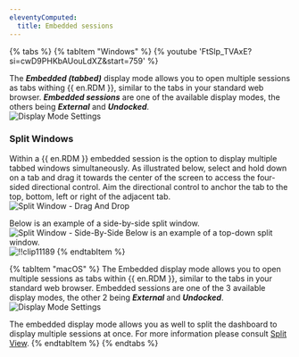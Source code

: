 ```yaml
---
eleventyComputed:
  title: Embedded sessions
---
```

{% tabs %}
{% tabItem "Windows" %}
{% youtube 'FtSlp_TVAxE?si=cwD9PHKbAUouLdXZ&amp;start=759' %}  

The ***Embedded (tabbed)*** display mode allows you to open multiple sessions as tabs withing {{ en.RDM }}, similar to the tabs in your standard web browser. ***Embedded sessions*** are one of the available display modes, the others being ***External*** and ***Undocked***.  
![Display Mode Settings](https://webdevolutions.azureedge.net/docs/en/rdm/windows/clip11186.png) 

### Split Windows 

Within a {{ en.RDM }} embedded session is the option to display multiple tabbed windows simultaneously. As illustrated below, select and hold down on a tab and drag it towards the center of the screen to access the four-sided directional control. Aim the directional control to anchor the tab to the top, bottom, left or right of the adjacent tab.  
![Split Window - Drag And Drop](https://webdevolutions.azureedge.net/docs/en/rdm/windows/clip11187.png) 

Below is an example of a side-by-side split window.  
![Split Window - Side-By-Side](https://webdevolutions.azureedge.net/docs/en/rdm/windows/clip11188.png) 
Below is an example of a top-down split window.  
![!!clip11189](https://webdevolutions.azureedge.net/docs/en/rdm/windows/clip11189.png)
{% endtabItem %}

{% tabItem "macOS" %}
The Embedded display mode allows you to open multiple sessions as tabs within {{ en.RDM }}, similar to the tabs in your standard web browser. Embedded sessions are one of the 3 available display modes, the other 2 being ***External*** and ***Undocked***.  
![Display Mode Settings](https://webdevolutions.azureedge.net/docs/en/rdm/mac/clip6008.png) 

The embedded display mode allows you as well to split the dashboard to display multiple sessions at once. For more information please consult [Split View](/rdm/mac/user-interface/content-area/embedded-sessions/split-windows/).
{% endtabItem %}
{% endtabs %}